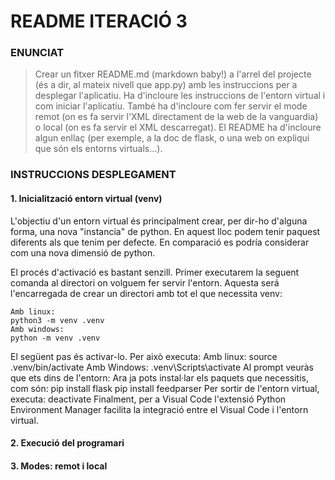# README ITERACIÓ 3
### ENUNCIAT
> Crear un fitxer README.md (markdown baby!) a l'arrel del projecte (és a dir, al mateix nivell que app.py) amb les instruccions per a desplegar l'aplicatiu. Ha d'incloure les instruccions de l'entorn virtual i com iniciar l'aplicatiu. També ha d'incloure com fer servir el mode remot (on es fa servir l'XML directament de la web de la vanguardia) o local (on es fa servir el XML descarregat). El README ha d'incloure algun enllaç (per exemple, a la doc de flask, o una web on expliqui que són els entorns virtuals...).

### INSTRUCCIONS DESPLEGAMENT

#### 1. Inicialització entorn virtual (venv)

L'objectiu d'un entorn virtual és principalment crear, per dir-ho d'alguna forma, una nova "instancia" de python. En aquest lloc podem tenir paquest diferents als que tenim per defecte. En comparació es podría considerar com una nova dimensió de python.

El procés d'activació es bastant senzill. Primer executarem la seguent comanda al directori on volguem fer servir l'entorn. Aquesta será l'encarregada de crear un directori amb tot el que necessita venv: 

```
Amb linux:
python3 -m venv .venv
Amb windows:
python -m venv .venv
```

El següent pas és activar-lo. Per això executa:
	Amb linux:
		source .venv/bin/activate
	Amb Windows:
		.venv\Scripts\activate
Al prompt veuràs que ets dins de l'entorn:
Ara ja pots instal·lar els paquets que necessitis, com són:
	pip install flask
	pip install feedparser
Per sortir de l'entorn virtual, executa:
	deactivate
Finalment, per a Visual Code l'extensió Python Environment Manager facilita la integració entre el Visual Code i l'entorn virtual.

#### 2. Execució del programari

#### 3. Modes: remot i local
